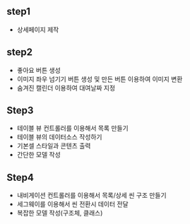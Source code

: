 ## step1
- 상세페이지 제작

## step2
- 좋아요 버튼 생성
- 이미지 좌우 넘기기 버튼 생성 및 만든 버튼 이용하여 이미지 변환
- 숨겨진 캘린더 이용하여 대여날짜 지정

## Step3 
- 테이블 뷰 컨트롤러를 이용해서 목록 만들기
- 테이블 뷰의 데이터소스 작성하기
- 기본셀 스타일과 콘텐츠 출력
- 간단한 모델 작성

## Step4 
- 내비게이션 컨트롤러를 이용해서 목록/상세 씬 구조 만들기
- 세그웨이를 이용해서 씬 전환시 데이터 전달
- 복잡한 모델 작성(구조체, 클래스)
